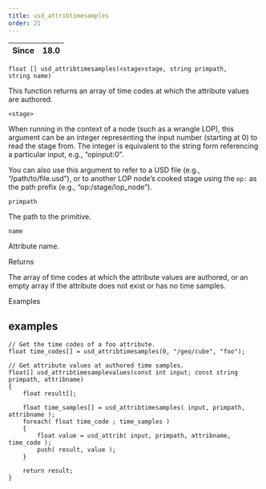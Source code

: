 ```yaml
---
title: usd_attribtimesamples
order: 21
---
```

| Since | 18.0 |
| --- | --- |

`float [] usd_attribtimesamples(<stage>stage, string primpath, string name)`

This function returns an array of time codes at which the attribute values are
authored.

`<stage>`

When running in the context of a node (such as a wrangle LOP), this argument can be an integer representing the input number (starting at 0) to read the stage from. The integer is equivalent to the string form referencing a particular input, e.g., “opinput:0”.

You can also use this argument to refer to a USD file (e.g., “/path/to/file.usd”), or to another LOP node’s cooked stage using the `op:` as the path prefix (e.g., “op:/stage/lop_node”).

`primpath`

The path to the primitive.

`name`

Attribute name.

Returns

The array of time codes at which the attribute values are authored, or an empty array if the attribute does not exist or has no time samples.

Examples

## examples

```vex
// Get the time codes of a foo attribute.
float time_codes[] = usd_attribtimesamples(0, "/geo/cube", "foo");

```

```vex
// Get attribute values at authored time samples.
float[] usd_attribtimesamplevalues(const int input; const string primpath, attribname)
{
    float result[];

    float time_samples[] = usd_attribtimesamples( input, primpath, attribname );
    foreach( float time_code ; time_samples ) 
    {
        float value = usd_attrib( input, primpath, attribname, time_code );
        push( result, value );
    }

    return result;
}

```
